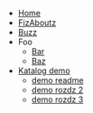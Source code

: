 <!-- TODO: Complete with your own sidebar structure and enable sidebar in index.html - or delete this file. -->
- [Home](/#docsifyjs-template)
- [FizAboutz]()
- [Buzz]()
- Foo
    * [Bar]()
    * [Baz]()
- [Katalog demo](/demo/)
    * [demo readme](/demo/#readme-z-katalogu-demo)
    * [demo rozdz 2](/demo/#rozdzial-2)
    * [demo rozdz 3](/demo/#rozdzial-3)
